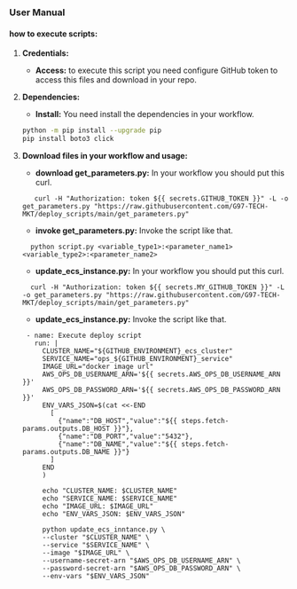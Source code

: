 ### User Manual

#### **how to execute scripts:**

1. **Credentials:**
   - **Access:** to execute this script you need configure GitHub token to access this files and download in your repo.

2. **Dependencies:**
   - **Install:** You need install the dependencies in your workflow.
   ```bash
   python -m pip install --upgrade pip
   pip install boto3 click
   ```

3. **Download files in your workflow and usage:**
   - **download get_parameters.py:** In your workflow you should put this curl.
   ```
      curl -H "Authorization: token ${{ secrets.GITHUB_TOKEN }}" -L -o get_parameters.py "https://raw.githubusercontent.com/G97-TECH-MKT/deploy_scripts/main/get_parameters.py"
   ```
   - **invoke get_parameters.py:** Invoke the script like that.
   ```
     python script.py <variable_type1>:<parameter_name1> <variable_type2>:<parameter_name2>
   ```
   - **update_ecs_instance.py:** In your workflow you should put this curl.
   ```
     curl -H "Authorization: token ${{ secrets.MY_GITHUB_TOKEN }}" -L -o get_parameters.py "https://raw.githubusercontent.com/G97-TECH-MKT/deploy_scripts/main/get_parameters.py"
   ```
   - **update_ecs_instance.py:** Invoke the script like that.
   ```
    - name: Execute deploy script
      run: |
        CLUSTER_NAME="${GITHUB_ENVIRONMENT}_ecs_cluster"
        SERVICE_NAME="ops_${GITHUB_ENVIRONMENT}_service"
        IMAGE_URL="docker image url"
        AWS_OPS_DB_USERNAME_ARN='${{ secrets.AWS_OPS_DB_USERNAME_ARN }}'
        AWS_OPS_DB_PASSWORD_ARN='${{ secrets.AWS_OPS_DB_PASSWORD_ARN }}'
        ENV_VARS_JSON=$(cat <<-END
          [
            {"name":"DB_HOST","value":"${{ steps.fetch-params.outputs.DB_HOST }}"},
            {"name":"DB_PORT","value":"5432"},
            {"name":"DB_NAME","value":"${{ steps.fetch-params.outputs.DB_NAME }}"}
          ]
        END
        )

        echo "CLUSTER_NAME: $CLUSTER_NAME"
        echo "SERVICE_NAME: $SERVICE_NAME"
        echo "IMAGE_URL: $IMAGE_URL"
        echo "ENV_VARS_JSON: $ENV_VARS_JSON"

        python update_ecs_inntance.py \
        --cluster "$CLUSTER_NAME" \
        --service "$SERVICE_NAME" \
        --image "$IMAGE_URL" \
        --username-secret-arn "$AWS_OPS_DB_USERNAME_ARN" \
        --password-secret-arn "$AWS_OPS_DB_PASSWORD_ARN" \
        --env-vars "$ENV_VARS_JSON"
   ```
